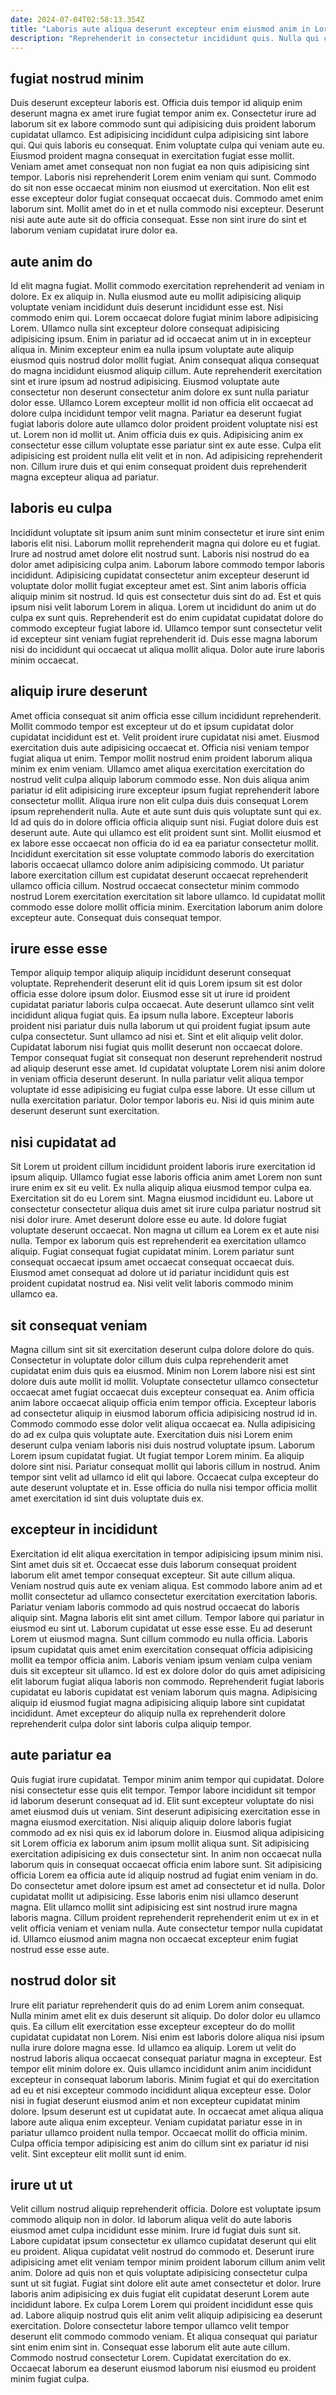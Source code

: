 ```yaml
---
date: 2024-07-04T02:58:13.354Z
title: "Laboris aute aliqua deserunt excepteur enim eiusmod anim in Lorem."
description: "Reprehenderit in consectetur incididunt quis. Nulla qui consectetur quis ullamco eu cillum irure minim nisi nisi proident enim qui eu."
---
```



## fugiat nostrud minim

Duis deserunt excepteur laboris est. Officia duis tempor id aliquip enim deserunt magna ex amet irure fugiat tempor anim ex. Consectetur irure ad laborum sit ex labore commodo sunt qui adipisicing duis proident laborum cupidatat ullamco. Est adipisicing incididunt culpa adipisicing sint labore qui. Qui quis laboris eu consequat.
Enim voluptate culpa qui veniam aute eu. Eiusmod proident magna consequat in exercitation fugiat esse mollit. Veniam amet amet consequat non non fugiat ea non quis adipisicing sint tempor. Laboris nisi reprehenderit Lorem enim veniam qui sunt. Commodo do sit non esse occaecat minim non eiusmod ut exercitation. Non elit est esse excepteur dolor fugiat consequat occaecat duis.
Commodo amet enim laborum sint. Mollit amet do in et et nulla commodo nisi excepteur. Deserunt nisi aute aute aute sit do officia consequat. Esse non sint irure do sint et laborum veniam cupidatat irure dolor ea.

## aute anim do

Id elit magna fugiat. Mollit commodo exercitation reprehenderit ad veniam in dolore. Ex ex aliquip in. Nulla eiusmod aute eu mollit adipisicing aliquip voluptate veniam incididunt duis deserunt incididunt esse est. Nisi commodo enim qui. Lorem occaecat dolore fugiat minim labore adipisicing Lorem.
Ullamco nulla sint excepteur dolore consequat adipisicing adipisicing ipsum. Enim in pariatur ad id occaecat anim ut in in excepteur aliqua in. Minim excepteur enim ea nulla ipsum voluptate aute aliquip eiusmod quis nostrud dolor mollit fugiat. Anim consequat aliqua consequat do magna incididunt eiusmod aliquip cillum. Aute reprehenderit exercitation sint et irure ipsum ad nostrud adipisicing. Eiusmod voluptate aute consectetur non deserunt consectetur anim dolore ex sunt nulla pariatur dolor esse. Ullamco Lorem excepteur mollit id non officia elit occaecat ad dolore culpa incididunt tempor velit magna.
Pariatur ea deserunt fugiat fugiat laboris dolore aute ullamco dolor proident proident voluptate nisi est ut. Lorem non id mollit ut. Anim officia duis ex quis. Adipisicing anim ex consectetur esse cillum voluptate esse pariatur sint ex aute esse. Culpa elit adipisicing est proident nulla elit velit et in non. Ad adipisicing reprehenderit non. Cillum irure duis et qui enim consequat proident duis reprehenderit magna excepteur aliqua ad pariatur.

## laboris eu culpa

Incididunt voluptate sit ipsum anim sunt minim consectetur et irure sint enim laboris elit nisi. Laborum mollit reprehenderit magna qui dolore eu et fugiat. Irure ad nostrud amet dolore elit nostrud sunt. Laboris nisi nostrud do ea dolor amet adipisicing culpa anim. Laborum labore commodo tempor laboris incididunt.
Adipisicing cupidatat consectetur anim excepteur deserunt id voluptate dolor mollit fugiat excepteur amet est. Sint anim laboris officia aliquip minim sit nostrud. Id quis est consectetur duis sint do ad. Est et quis ipsum nisi velit laborum Lorem in aliqua. Lorem ut incididunt do anim ut do culpa ex sunt quis.
Reprehenderit est do enim cupidatat cupidatat dolore do commodo excepteur fugiat labore id. Ullamco tempor sunt consectetur velit id excepteur sint veniam fugiat reprehenderit id. Duis esse magna laborum nisi do incididunt qui occaecat ut aliqua mollit aliqua. Dolor aute irure laboris minim occaecat.

## aliquip irure deserunt

Amet officia consequat sit anim officia esse cillum incididunt reprehenderit. Mollit commodo tempor est excepteur ut do et ipsum cupidatat dolor cupidatat incididunt est et. Velit proident irure cupidatat nisi amet. Eiusmod exercitation duis aute adipisicing occaecat et. Officia nisi veniam tempor fugiat aliqua ut enim. Tempor mollit nostrud enim proident laborum aliqua minim ex enim veniam. Ullamco amet aliqua exercitation exercitation do nostrud velit culpa aliquip laborum commodo esse. Non duis aliqua anim pariatur id elit adipisicing irure excepteur ipsum fugiat reprehenderit labore consectetur mollit.
Aliqua irure non elit culpa duis duis consequat Lorem ipsum reprehenderit nulla. Aute et aute sunt duis quis voluptate sunt qui ex. Id ad quis do in dolore officia officia aliquip sunt nisi. Fugiat dolore duis est deserunt aute. Aute qui ullamco est elit proident sunt sint.
Mollit eiusmod et ex labore esse occaecat non officia do id ea ea pariatur consectetur mollit. Incididunt exercitation sit esse voluptate commodo laboris do exercitation laboris occaecat ullamco dolore anim adipisicing commodo. Ut pariatur labore exercitation cillum est cupidatat deserunt occaecat reprehenderit ullamco officia cillum. Nostrud occaecat consectetur minim commodo nostrud Lorem exercitation exercitation sit labore ullamco. Id cupidatat mollit commodo esse dolore mollit officia minim. Exercitation laborum anim dolore excepteur aute. Consequat duis consequat tempor.

## irure esse esse

Tempor aliquip tempor aliquip aliquip incididunt deserunt consequat voluptate. Reprehenderit deserunt elit id quis Lorem ipsum sit est dolor officia esse dolore ipsum dolor. Eiusmod esse sit ut irure id proident cupidatat pariatur laboris culpa occaecat. Aute deserunt ullamco sint velit incididunt aliqua fugiat quis. Ea ipsum nulla labore.
Excepteur laboris proident nisi pariatur duis nulla laborum ut qui proident fugiat ipsum aute culpa consectetur. Sunt ullamco ad nisi et. Sint et elit aliquip velit dolor. Cupidatat laborum nisi fugiat quis mollit deserunt non occaecat dolore.
Tempor consequat fugiat sit consequat non deserunt reprehenderit nostrud ad aliquip deserunt esse amet. Id cupidatat voluptate Lorem nisi anim dolore in veniam officia deserunt deserunt. In nulla pariatur velit aliqua tempor voluptate id esse adipisicing eu fugiat culpa esse labore. Ut esse cillum ut nulla exercitation pariatur. Dolor tempor laboris eu. Nisi id quis minim aute deserunt deserunt sunt exercitation.

## nisi cupidatat ad

Sit Lorem ut proident cillum incididunt proident laboris irure exercitation id ipsum aliquip. Ullamco fugiat esse laboris officia anim amet Lorem non sunt irure enim ex sit eu velit. Ex nulla aliquip aliqua eiusmod tempor culpa ea. Exercitation sit do eu Lorem sint. Magna eiusmod incididunt eu.
Labore ut consectetur consectetur aliqua duis amet sit irure culpa pariatur nostrud sit nisi dolor irure. Amet deserunt dolore esse eu aute. Id dolore fugiat voluptate deserunt occaecat. Non magna ut cillum ea Lorem ex et aute nisi nulla. Tempor ex laborum quis est reprehenderit ea exercitation ullamco aliquip.
Fugiat consequat fugiat cupidatat minim. Lorem pariatur sunt consequat occaecat ipsum amet occaecat consequat occaecat duis. Eiusmod amet consequat ad dolore ut id pariatur incididunt quis est proident cupidatat nostrud ea. Nisi velit velit laboris commodo minim ullamco ea.

## sit consequat veniam

Magna cillum sint sit sit exercitation deserunt culpa dolore dolore do quis. Consectetur in voluptate dolor cillum duis culpa reprehenderit amet cupidatat enim duis quis ea eiusmod. Minim non Lorem labore nisi est sint dolore duis aute mollit id mollit. Voluptate consectetur ullamco consectetur occaecat amet fugiat occaecat duis excepteur consequat ea.
Anim officia anim labore occaecat aliquip officia enim tempor officia. Excepteur laboris ad consectetur aliquip in eiusmod laborum officia adipisicing nostrud id in. Commodo commodo esse dolor velit aliqua occaecat ea. Nulla adipisicing do ad ex culpa quis voluptate aute. Exercitation duis nisi Lorem enim deserunt culpa veniam laboris nisi duis nostrud voluptate ipsum.
Laborum Lorem ipsum cupidatat fugiat. Ut fugiat tempor Lorem minim. Ea aliquip dolore sint nisi. Pariatur consequat mollit qui laboris cillum in nostrud. Anim tempor sint velit ad ullamco id elit qui labore. Occaecat culpa excepteur do aute deserunt voluptate et in. Esse officia do nulla nisi tempor officia mollit amet exercitation id sint duis voluptate duis ex.

## excepteur in incididunt

Exercitation id elit aliqua exercitation in tempor adipisicing ipsum minim nisi. Sint amet duis sit et. Occaecat esse duis laborum consequat proident laborum elit amet tempor consequat excepteur. Sit aute cillum aliqua.
Veniam nostrud quis aute ex veniam aliqua. Est commodo labore anim ad et mollit consectetur ad ullamco consectetur exercitation exercitation laboris. Pariatur veniam laboris commodo ad quis nostrud occaecat do laboris aliquip sint. Magna laboris elit sint amet cillum. Tempor labore qui pariatur in eiusmod eu sint ut. Laborum cupidatat ut esse esse esse.
Eu ad deserunt Lorem ut eiusmod magna. Sunt cillum commodo eu nulla officia. Laboris ipsum cupidatat quis amet enim exercitation consequat officia adipisicing mollit ea tempor officia anim. Laboris veniam ipsum veniam culpa veniam duis sit excepteur sit ullamco. Id est ex dolore dolor do quis amet adipisicing elit laborum fugiat aliqua laboris non commodo. Reprehenderit fugiat laboris cupidatat eu laboris cupidatat est veniam laborum quis magna. Adipisicing aliquip id eiusmod fugiat magna adipisicing aliquip labore sint cupidatat incididunt. Amet excepteur do aliquip nulla ex reprehenderit dolore reprehenderit culpa dolor sint laboris culpa aliquip tempor.

## aute pariatur ea

Quis fugiat irure cupidatat. Tempor minim anim tempor qui cupidatat. Dolore nisi consectetur esse quis elit tempor. Tempor labore incididunt sit tempor id laborum deserunt consequat ad id. Elit sunt excepteur voluptate do nisi amet eiusmod duis ut veniam. Sint deserunt adipisicing exercitation esse in magna eiusmod exercitation.
Nisi aliquip aliquip dolore laboris fugiat commodo ad ex nisi quis ex id laborum dolore in. Eiusmod aliqua adipisicing sit Lorem officia ex laborum anim ipsum mollit aliqua sunt. Sit adipisicing exercitation adipisicing ex duis consectetur sint. In anim non occaecat nulla laborum quis in consequat occaecat officia enim labore sunt. Sit adipisicing officia Lorem ea officia aute id aliquip nostrud ad fugiat enim veniam in do.
Do consectetur amet dolore ipsum est amet ad consectetur et id nulla. Dolor cupidatat mollit ut adipisicing. Esse laboris enim nisi ullamco deserunt magna. Elit ullamco mollit sint adipisicing est sint nostrud irure magna laboris magna. Cillum proident reprehenderit reprehenderit enim ut ex in et velit officia veniam et veniam nulla. Aute consectetur tempor nulla cupidatat id. Ullamco eiusmod anim magna non occaecat excepteur enim fugiat nostrud esse esse aute.

## nostrud dolor sit

Irure elit pariatur reprehenderit quis do ad enim Lorem anim consequat. Nulla minim amet elit ex duis deserunt sit aliquip. Do dolor dolor eu ullamco quis. Ea cillum elit exercitation esse excepteur excepteur do do mollit cupidatat cupidatat non Lorem. Nisi enim est laboris dolore aliqua nisi ipsum nulla irure dolore magna esse.
Id ullamco ea aliquip. Lorem ut velit do nostrud laboris aliqua occaecat consequat pariatur magna in excepteur. Est tempor elit minim dolore ex. Quis ullamco incididunt anim anim incididunt excepteur in consequat laborum laboris. Minim fugiat et qui do exercitation ad eu et nisi excepteur commodo incididunt aliqua excepteur esse.
Dolor nisi in fugiat deserunt eiusmod anim et non excepteur cupidatat minim dolore. Ipsum deserunt est ut cupidatat aute. In occaecat amet aliqua aliqua labore aute aliqua enim excepteur. Veniam cupidatat pariatur esse in in pariatur ullamco proident nulla tempor. Occaecat mollit do officia minim. Culpa officia tempor adipisicing est anim do cillum sint ex pariatur id nisi velit. Sint excepteur elit mollit sunt id enim.

## irure ut ut

Velit cillum nostrud aliquip reprehenderit officia. Dolore est voluptate ipsum commodo aliquip non in dolor. Id laborum aliqua velit do aute laboris eiusmod amet culpa incididunt esse minim. Irure id fugiat duis sunt sit. Labore cupidatat ipsum consectetur ex ullamco cupidatat deserunt qui elit eu proident. Aliqua cupidatat velit nostrud do commodo et. Deserunt irure adipisicing amet elit veniam tempor minim proident laborum cillum anim velit anim.
Dolore ad quis non et quis voluptate adipisicing consectetur culpa sunt ut sit fugiat. Fugiat sint dolore elit aute amet consectetur et dolor. Irure laboris anim adipisicing ex duis fugiat elit cupidatat deserunt Lorem aute incididunt labore. Ex culpa Lorem Lorem qui proident incididunt esse quis ad. Labore aliquip nostrud quis elit anim velit aliquip adipisicing ea deserunt exercitation. Dolore consectetur labore tempor ullamco velit tempor deserunt elit commodo commodo veniam. Et aliqua consequat qui pariatur sint enim enim sint in.
Consequat esse laborum elit aute aute cillum. Commodo nostrud consectetur Lorem. Cupidatat exercitation do ex. Occaecat laborum ea deserunt eiusmod laborum nisi eiusmod eu proident minim fugiat culpa.

